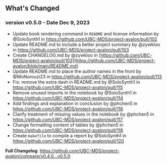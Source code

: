 ## What's Changed
### version v0.5.0 - Date Dec 9, 2023
* Update book rendering command in `README` and license information by @SoloSynth1 in https://github.com/UBC-MDS/project-avalon/pull/102
* Update README.md to include a better project summary by @zywkloo in https://github.com/UBC-MDS/project-avalon/pull/103
* Create CHANGELOG.md by @zywkloo in [https://github.com/UBC-MDS/project-avalon/pull/103](https://github.com/UBC-MDS/project-avalon/blob/main/README.md)
* Update README.md to place the author names in the front by @MoNorouzi23 in https://github.com/UBC-MDS/project-avalon/pull/113
* Fix: remove the extra dash in README.md by @SoloSynth1 in https://github.com/UBC-MDS/project-avalon/pull/115
* Remove unused imports in the notebook by @SoloSynth1 in https://github.com/UBC-MDS/project-avalon/pull/114
* Add findings and explanation in conclusion by @phchen5 in https://github.com/UBC-MDS/project-avalon/pull/116
* Clarify treatment of missing values in the notebook by @phchen5 in https://github.com/UBC-MDS/project-avalon/pull/117
* Change formatting content of tables by @phchen5 in https://github.com/UBC-MDS/project-avalon/pull/118
* Create `makefile` to compile a report by @SoloSynth1 in https://github.com/UBC-MDS/project-avalon/pull/120


**Full Changelog**: https://github.com/UBC-MDS/project-avalon/compare/v0.4.0...v0.5.0
